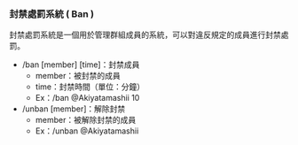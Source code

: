 ### **封禁處罰系統 ( Ban )**

封禁處罰系統是一個用於管理群組成員的系統，可以對違反規定的成員進行封禁處罰。

* /ban [member] [time]：封禁成員
  + member：被封禁的成員
  + time：封禁時間（單位：分鐘）
  + Ex：/ban @Akiyatamashii 10
* /unban [member]：解除封禁
  + member：被解除封禁的成員
  + Ex：/unban @Akiyatamashii

